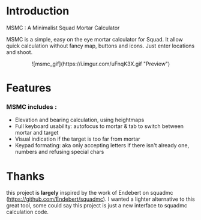 # Introduction
 MSMC : A Minimalist Squad Mortar Calculator
 
 MSMC is a simple, easy on the eye mortar calculator for Squad.
 It allow quick calculation without fancy map, buttons and icons. Just enter locations and shoot.
 
 <p align="center">
 ![msmc_gif](https://i.imgur.com/uFnqK3X.gif "Preview")
 </p>
 
# Features

### MSMC includes :
- Elevation and bearing calculation, using heightmaps
- Full keyboard usability: autofocus to mortar & tab to switch between mortar and target
- Visual indication if the target is too far from mortar
- Keypad formating: aka only accepting letters if there isn't already one, numbers and refusing special chars


# Thanks

this project is **largely** inspired by the work of Endebert on squadmc (https://github.com/Endebert/squadmc).
I wanted a lighter alternative to this great tool, some could say this project is just a new interface to squadmc calculation code.

